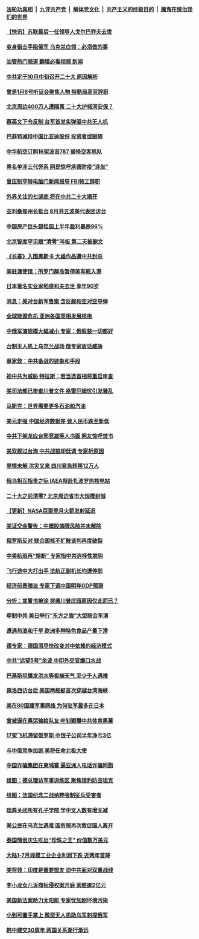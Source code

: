 ####  [法轮功真相](../../../../basic/blob/master/README.md?t=08310701) &nbsp;|&nbsp; [九评共产党](../../../../9ping.md/blob/master/README.md?t=08310701) &nbsp;|&nbsp; [解体党文化](../../../../jtdwh.md/blob/master/README.md?t=08310701)  &nbsp;|&nbsp; [共产主义的终极目的](../../../../gczydzjmd.md/blob/master/README.md?t=08310701) &nbsp;|&nbsp; [魔鬼在统治我们的世界](../../../../mgztzwmdsj.md/blob/master/README.md?t=08310701) 

#### [【快讯】苏联最后一任领导人戈尔巴乔夫去世](../pages/nsc418/n13814049.md?t=08310701) 

#### [变身狙击手阻俄军 乌克兰白领：必须做的事](../pages/nsc418/n13813961.md?t=08310701) 

#### [油管热门频道 翻墙必看视频 新闻](http://45.76.130.85:81/youtube.html?08310701)

#### [中共定于10月中旬召开二十大 原因解析](../pages/nsc418/n13814018.md?t=08310701) 

#### [曾是1月6号听证会聚焦人物 特勤局高官辞职](../pages/nsc418/n13813929.md?t=08310701) 

#### [北京周边400万人遭隔离 二十大护城河安保？](../pages/nsc418/n13813870.md?t=08310701) 

#### [蔡英文下令反制 台军首发实弹驱中共无人机](../pages/nsc418/n13813905.md?t=08310701) 

#### [巴菲特减持中国比亚迪股份 投资者或跟随](../pages/nsc418/n13813939.md?t=08310701) 

#### [中华航空订购16架波音787 替换空客机队](../pages/nsc418/n13813785.md?t=08310701) 

#### [黑名单涉三代旁系 网民惊呼承德防疫“连坐”](../pages/nsc418/n13813684.md?t=08310701) 

#### [曾压制亨特电脑门新闻报导 FBI特工辞职](../pages/nsc418/n13813865.md?t=08310701) 

#### [外界关注的七谜底 将在中共二十大揭开](../pages/nsc418/n13813907.md?t=08310701) 

#### [亚利桑那州长抵台 8月共五波美代表团访台](../pages/nsc418/n13813826.md?t=08310701) 

#### [中国房产巨头碧桂园上半年盈利暴跌96%](../pages/nsc418/n13813700.md?t=08310701) 

#### [北京智库罕见跟“清零”叫板 第二天被删文](../pages/nsc418/n13813675.md?t=08310701) 

#### [《长春》入围奥斯卡 大雄作品遭中共封杀](../pages/nsc418/n13813594.md?t=08310701) 

#### [美驻澳使馆：所罗门群岛暂停美军舰入港](../pages/nsc418/n13813674.md?t=08310701) 

#### [日本著名实业家稻盛和夫去世 享年90岁](../pages/nsc418/n13813660.md?t=08310701) 

#### [消息：美对台新军售案 含反舰和空对空导弹](../pages/nsc418/n13813602.md?t=08310701) 

#### [全球能源危机 亚洲各国竞相发展核电](../pages/nsc418/n13813591.md?t=08310701) 

#### [中俄军演规模大幅减小 专家：俄假装一切都好](../pages/nsc418/n13813314.md?t=08310701) 

#### [台制无人机上乌克兰战场 俄专家放话威胁](../pages/nsc418/n13813364.md?t=08310701) 

#### [章家敦：中共备战的迹象和手段](../pages/nsc418/n13813138.md?t=08310701) 

#### [视中共为威胁 特拉斯：若当选首相将重启审查](../pages/nsc418/n13813274.md?t=08310701) 

#### [美司法部已审查川普文件 格雷厄姆忧引发骚乱](../pages/nsc418/n13813232.md?t=08310701) 

#### [马斯克：世界需要更多石油和汽油](../pages/nsc418/n13813187.md?t=08310701) 

#### [美元走强 中国经济数据差 致人民币跌至新低](../pages/nsc418/n13813194.md?t=08310701) 

#### [中共下架龙应台郭竞雄等人书画 网友惊呼焚书](../pages/nsc418/n13812903.md?t=08310701) 

#### [美双舰过台海 中共战狼却低调 专家析原因](../pages/nsc418/n13813189.md?t=08310701) 

#### [旱情未解 洪灾又来 四川紧急转移12万人](../pages/nsc418/n13812986.md?t=08310701) 

#### [俄乌相互指责之际 IAEA将赴扎波罗热核电站](../pages/nsc418/n13813074.md?t=08310701) 

#### [二十大之前清零? 北京周边省市大规模封城](../pages/nsc418/n13813098.md?t=08310701) 

#### [【更新】NASA巨型登月火箭发射延迟](../pages/nsc418/n13813001.md?t=08310701) 

#### [美证交会警告：中概股摘牌风险并未解除](../pages/nsc418/n13812841.md?t=08310701) 

#### [俄罗斯反对 联合国核不扩散谈判再度破裂](../pages/nsc418/n13812728.md?t=08310701) 

#### [中美航班再“熔断” 专家指中共选择性脱钩](../pages/nsc418/n13812797.md?t=08310701) 

#### [飞行途中大打出手 法航正副机长均遭停职](../pages/nsc418/n13812672.md?t=08310701) 

#### [经济前景暗淡 专家下调中国明年GDP预测](../pages/nsc418/n13812679.md?t=08310701) 

#### [分析：宣誓书被涂 突袭川普庄园原因仅此而已？](../pages/nsc418/n13812277.md?t=08310701) 

#### [牵制中共 美日举行“东方之盾”大型联合军演](../pages/nsc418/n13812336.md?t=08310701) 

#### [遭遇热浪和干旱 欧洲多种特色食品产量下滑](../pages/nsc418/n13812296.md?t=08310701) 

#### [德专家：德国须尽快改变对中依赖的经济模式](../pages/nsc418/n13812299.md?t=08310701) 

#### [中共“远望5号”余波 中印外交官爆口水战](../pages/nsc418/n13812283.md?t=08310701) 

#### [巴基斯坦爆发洪水等极端天气 至少千人遇难](../pages/nsc418/n13812219.md?t=08310701) 

#### [佩洛西访台后 美国两舰艇首次穿越台湾海峡](../pages/nsc418/n13812095.md?t=08310701) 

#### [美在80国建军事网络 为何驻军最多在日本](../pages/nsc418/n13807397.md?t=08310701) 

#### [曾被逼在奥运输给队友 叶钊颖爆中共体育黑幕](../pages/nsc418/n13811680.md?t=08310701) 

#### [17架飞机滞留俄罗斯 中银子公司半年净亏3亿](../pages/nsc418/n13811676.md?t=08310701) 

#### [与中俄竞争加剧 美将任命北极大使](../pages/nsc418/n13811654.md?t=08310701) 

#### [中国诈骗集团在柬埔寨 逼亚洲人电话诈骗同胞](../pages/nsc418/n13811627.md?t=08310701) 

#### [组图：德总理访军事训练区 聚焦猎豹防空坦克](../pages/nsc418/n13811428.md?t=08310701) 

#### [组图：法国纪念二战纳粹强制征兵受害者](../pages/nsc418/n13811384.md?t=08310701) 

#### [瑞典关闭所有孔子学院 学中文人数有增无减](../pages/nsc418/n13811571.md?t=08310701) 

#### [美公民在乌克兰遇难 国务院再次敦促国人离开](../pages/nsc418/n13811512.md?t=08310701) 

#### [泰国情侣庆生吃出“珍珠之王” 价值数万美元](../pages/nsc418/n13811304.md?t=08310701) 

#### [大陆1-7月规模工业企业利润下跌 近两年首降](../pages/nsc418/n13810736.md?t=08310701) 

#### [美将领：印度是重要盟友 迫中共面对双重战线](../pages/nsc418/n13811405.md?t=08310701) 

#### [李小龙女儿诉商标侵权案开庭 索赔逾2亿元](../pages/nsc418/n13811367.md?t=08310701) 

#### [美国新法案助力太阳能 专家忧加剧环境污染](../pages/nsc418/n13811356.md?t=08310701) 

#### [小到可置手掌上 微型无人机助乌军刺探俄军](../pages/nsc418/n13811100.md?t=08310701) 

#### [韩中建交30周年 两国关系渐行渐远](../pages/nsc418/n13811343.md?t=08310701) 

<img src='http://gfw-breaker.win/goodnews/indexes/nsc418.md' width='0px' height='0px'/>
